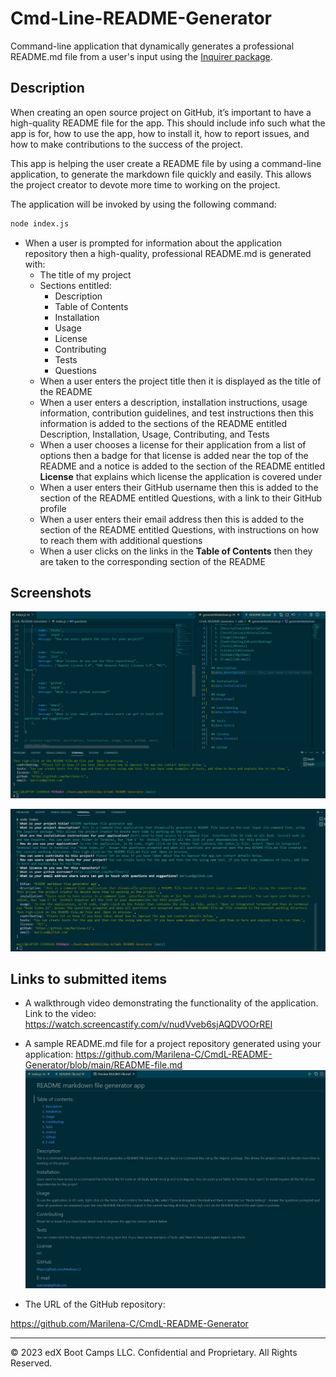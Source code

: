 # Cmd-Line-README-Generator

Command-line application that dynamically generates a professional README.md file from a user's input using the [Inquirer package](https://www.npmjs.com/package/inquirer). 

## Description

When creating an open source project on GitHub, it’s important to have a high-quality README file for the app. 
This should include info such what the app is for, how to use the app, how to install it, how to report issues, and how to make contributions to the success of the project. 

This app is helping the user create a README file by using a command-line application, to generate the markdown file quickly and easily. This allows the project creator to devote more time to working on the project.


The application will be invoked by using the following command:

```bash
node index.js
```

  * When a user is prompted for information about the application repository then a high-quality, professional README.md is generated with:
    * The title of my project 
    * Sections entitled:
      * Description 
      * Table of Contents 
      * Installation 
      * Usage 
      * License 
      * Contributing 
      * Tests 
      * Questions
    * When a user enters the project title then it is displayed as the title of the README
    * When a user enters a description, installation instructions, usage information, contribution guidelines, and test instructions then this information is added to the sections of the README entitled Description, Installation, Usage, Contributing, and Tests
    * When a user chooses a license for their application from a list of options then a badge for that license is added near the top of the README and a notice is added to the section of the README entitled **License** that explains which license the application is covered under
    * When a user enters their GitHub username then this is added to the section of the README entitled Questions, with a link to their GitHub profile
    * When a user enters their email address then this is added to the section of the README entitled Questions, with instructions on how to reach them with additional questions
    * When a user clicks on the links in the **Table of Contents** then they are taken to the corresponding section of the README


## Screenshots

![Js-md-Terminal](assets/images/Screenshot_js-md-terminal.jpg)

![Teminal](assets/images/Screenshot_Terminal.jpg)
## Links to submitted items

* A walkthrough video demonstrating the functionality of the application.
Link to the video: https://watch.screencastify.com/v/nudVveb6sjAQDVOOrREl
* A sample README.md file for a project repository generated using your application: 
https://github.com/Marilena-C/CmdL-README-Generator/blob/main/README-file.md
![Sample file](assets/images/sample_file_generated_using_app.jpg)



* The URL of the GitHub repository: 

https://github.com/Marilena-C/CmdL-README-Generator


---

© 2023 edX Boot Camps LLC. Confidential and Proprietary. All Rights Reserved.
